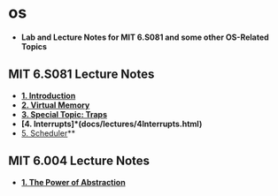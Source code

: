 # os

* **Lab and Lecture Notes for MIT 6.S081 and some other OS-Related Topics**

## MIT 6.S081 Lecture Notes
* **[1. Introduction](docs/lectures/1Introduction.html)**
* **[2. Virtual Memory](docs/lectures/2VirtualMemory.html)**
* **[3. Special Topic: Traps](docs/lectures/3Traps.html)**
* **[4. Interrupts]*(docs/lectures/4Interrupts.html)**
* [5. Scheduler](docs/lectures/5Scheduler.html)**

## MIT 6.004 Lecture Notes
* **[1. The Power of Abstraction](6004/lectures/1Abstraction.html)**
